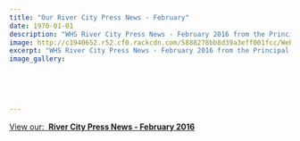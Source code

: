 ```yaml
---
title: "Our River City Press News - February"
date: 1970-01-01
description: "WHS River City Press News - February 2016 from the Principal."
image: http://c1940652.r52.cf0.rackcdn.com/5888278bb8d39a3eff001fcc/Website-119x141.png
excerpt: "WHS River City Press News - February 2016 from the Principal."
image_gallery:
    
    
    
    
    
---
```


<p><a style="line-height: 1.5;" href="http://c1940652.r52.cf0.rackcdn.com/579e7d0cb8d39a2071000d94/WHS-Rivercity-Press---Feb-2016.pdf"><span>View our: &nbsp;<strong>River City Press News - February 2016</strong></span></a></p>

